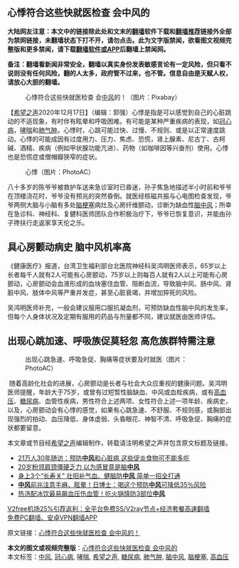  <h2>心悸符合这些快就医检查 会中风的</h2> <p class="notice"><b>大陆网友注意：本文中的链接除此处和文末的<a href="https://github.com/bannedbook/fanqiang" >翻墙</a>软件下载和<a href="https://github.com/killgcd/justmysocks/blob/master/README.md">翻墙推荐</a>链接外全部为禁网链接，未翻墙状态下打不开，请勿点击。此为文字版禁闻，欲看图文视频完整版和更多禁闻，请下载<a href="https://github.com/bannedbook/fanqiang">翻墙软件或APP</a>后翻墙上禁闻网。</p><p>备注：翻墙看新闻非常安全，翻墙以真实身份发表敏感言论有一定风险，但只看不说则没有任何风险，翻的人太多，政府管不过来，也不管。信息自由是天赋人权，请放心大胆的翻墙。</b></p>  <div class="entry"> <figure><figcaption>心悸符合这些快就医检查  会<a href="https://www.bannedbook.org/bnews/tag/%E4%B8%AD%E9%A3%8E/" class="st_tag internal_tag" rel="tag" title="标签 中风 下的日志">中风</a>的！（图片：Pixabay）</figcaption></figure> <p>【<span class='wp_keywordlink_affiliate'><a href="https://www.soundofhope.org" title="希望之声" target="_blank">希望之声</a></span>2020年12月17日】（编辑：郭强）心悸是指是可以感觉到自己的心脏跳动的不适现象，有时伴有眩晕和呼吸困难。有可能是某种严重疾病的表现，如<a href="https://www.bannedbook.org/bnews/tag/%E5%86%A0%E5%BF%83%E7%97%85/" class="st_tag internal_tag" rel="tag" title="标签 冠心病 下的日志">冠心病</a>，<a href="https://www.bannedbook.org/bnews/tag/%E5%93%AE%E5%96%98/" class="st_tag internal_tag" rel="tag" title="标签 哮喘 下的日志">哮喘</a>和<a href="https://www.bannedbook.org/bnews/tag/%e8%82%ba%e6%b0%94%e8%82%bf/" class="st_tag internal_tag" rel="tag" title="标签 肺气肿 下的日志">肺气肿</a>。心悸时，心跳可能过快、过慢、不规则、或是以正常速度跳动。心悸的可能成因有过度用力、压力、焦虑、恐慌，肾上腺素、尼古丁、古柯碱、酒精、疾病（例如甲状腺功能亢进）、药物（如咖啡因等兴奋剂）使用。心悸也是恐慌症或僧帽瓣狭窄的症状。</p> <figure><figcaption>心悸（图片：PhotoAC）</figcaption></figure> <p>八十多岁的陈爷爷被救护车送来急诊室时已昏迷，孙子焦急地描述半小时前和爷爷在顶楼浇花时，爷爷没有预兆的突然昏倒。就医经核磁共振与心电图检查发现，爷爷两侧大脑与小脑有多处<a href="https://www.bannedbook.org/bnews/tag/%e8%84%91%e6%a2%97%e5%a1%9e/" class="st_tag internal_tag" rel="tag" title="标签 脑梗塞 下的日志">脑梗塞</a>病灶及心房纤维颤动，诊断为缺血性<a href="https://www.bannedbook.org/bnews/tag/%E8%84%91%E4%B8%AD%E9%A3%8E/" class="st_tag internal_tag" rel="tag" title="标签 脑中风 下的日志">脑中风</a>；所幸在急诊科、神经科、复健科医师团队合作积极治疗下，爷爷已恢复意识，并能由孙子搀扶行走返家享天伦之乐。</p>  <h2>具心房颤动病史 脑中风机率高</h2> <p>《健康医疗》报道，台湾卫生福利部台北医院神经科吴鸿明医师表示，65岁以上长者每千人就有2人可能有心房颤动，75岁以上则每百人就有2人以上可能有心房颤动，心房颤动会血液形成的血块塞住血管、阻断血流，导致脑中风、肠中风、肾脏中风、肢体中风等严重并发症，甚至心脏衰竭，并增加猝死的风险。</p> <p>吴鸿明医师补充，一般会建议服用口服抗凝血剂，可预防缺血性脑中风的发生率，但每个人身体状况及定期有服用的药品与剂量都不同，建议就医由医师评估。</p>  <h2>出现心跳加速、呼吸族促莫轻忽 高危族群特需注意</h2> <figure><figcaption>出现心跳急速、呼吸急促、胸痛等症状要及时就医（图片：PhotoAC）</figcaption></figure> <p> 随着高龄化社会的进展，心房颤动是长者与社会大众应重视的健康问题。吴鸿明医师提醒，年龄大于75岁，或曾有过短暂性脑缺血、中风或血栓疾病，或有<a href="https://www.bannedbook.org/bnews/tag/%e9%ab%98%e8%a1%80%e5%8e%8b/" class="st_tag internal_tag" rel="tag" title="标签 高血压 下的日志">高血压</a>、<a href="https://www.bannedbook.org/bnews/tag/%e7%b3%96%e5%b0%bf%e7%97%85/" class="st_tag internal_tag" rel="tag" title="标签 糖尿病 下的日志">糖尿病</a>、血管性疾病，男性符合上述两项、女性符合上述一项年龄、疾病史，以及，心房颤动会有心悸的感觉，如果有心跳急速、不舒服、不规则感，或胸部出现强烈的拍动、血压降低、身体虚弱、头昏眼花、神智不清、呼吸急促、胸痛的症状都要留意。</p> <p>本文章或节目经<a href="https://www.bannedbook.org/bnews/tag/%e5%b8%8c%e6%9c%9b%e4%b9%8b%e5%a3%b0/" class="st_tag internal_tag" rel="tag" title="标签 希望之声 下的日志">希望之声</a>编辑制作，转载请注明希望之声并包含原文标题及链接。</p>  <ul class='op-related-articles' title='相关阅读'> <li><a href='https://www.bannedbook.org/bnews/health/20201212/1446255.html' target='_blank'>21万人30年随访：预防<b>中风</b>和心脏病 这些促炎食物可不能多吃</a></li> <li><a href='https://www.bannedbook.org/bnews/comments/20201211/1445843.html' target='_blank'>20岁粉领肩颈僵硬乏力 以为感冒竟是脑<b>中风</b></a></li> <li><a href='https://www.bannedbook.org/bnews/health/20201210/1445288.html' target='_blank'>身上3个“长寿关” 壮阳补气血、健脑防<b>中风</b> 简单一招全打通</a></li> <li><a href='https://www.bannedbook.org/bnews/health/20201206/1442992.html' target='_blank'><b>中风</b>前兆注意手麻、眩晕！日博士：喝这个预防<b>中风</b>可降低35％风险</a></li> <li><a href='https://www.bannedbook.org/bnews/health/20201206/1442917.html' target='_blank'>热汤配冰饮最易飙血压伤血管！吃火锅慎防3部位<b>中风</b></a></li> </ul> <p class="texttj"> <a href="https://www.bannedbook.org/forum23/topic22702.html" target="_blank">V2free机场25%引荐返利：全平台免费SS/V2ray节点+经济套餐高速翻墙</a><br/> <a href="https://github.com/bannedbook/fanqiang/wiki/%E7%A6%81%E9%97%BB%E7%BD%91%E5%AE%89%E5%8D%93%E7%BF%BB%E5%A2%99%E6%96%B0%E9%97%BBAPP" target="_blank">免费PC翻墙、安卓VPN翻墙APP</a></p><p>原文链接：<a class="src_link"  href="https://www.soundofhope.org/post/453820" target="_blank">心悸符合这些快就医检查 会中风的！</a></p><a name='sharetosocial'></a>       <div><b>本文的图文或视频完整版</b>：<a href='https://www.bannedbook.org/bnews/comments/20201218/1450068.html'>心悸符合这些快就医检查 会中风的</a></div>  </div><!--END ENTRY--> <div class="postfooter"> <div>本文标签：<a href="https://www.bannedbook.org/bnews/tag/%E4%B8%AD%E9%A3%8E/" rel="tag">中风</a>, <a href="https://www.bannedbook.org/bnews/tag/%E5%86%A0%E5%BF%83%E7%97%85/" rel="tag">冠心病</a>, <a href="https://www.bannedbook.org/bnews/tag/%E5%93%AE%E5%96%98/" rel="tag">哮喘</a>, <a href="https://www.bannedbook.org/bnews/tag/%e5%b8%8c%e6%9c%9b%e4%b9%8b%e5%a3%b0/" rel="tag">希望之声</a>, <a href="https://www.bannedbook.org/bnews/tag/%e7%b3%96%e5%b0%bf%e7%97%85/" rel="tag">糖尿病</a>, <a href="https://www.bannedbook.org/bnews/tag/%e8%82%ba%e6%b0%94%e8%82%bf/" rel="tag">肺气肿</a>, <a href="https://www.bannedbook.org/bnews/tag/%E8%84%91%E4%B8%AD%E9%A3%8E/" rel="tag">脑中风</a>, <a href="https://www.bannedbook.org/bnews/tag/%e8%84%91%e6%a2%97%e5%a1%9e/" rel="tag">脑梗塞</a>, <a href="https://www.bannedbook.org/bnews/tag/%e9%ab%98%e8%a1%80%e5%8e%8b/" rel="tag">高血压</a></div>  </div><!--END POSTFOOTER--> 